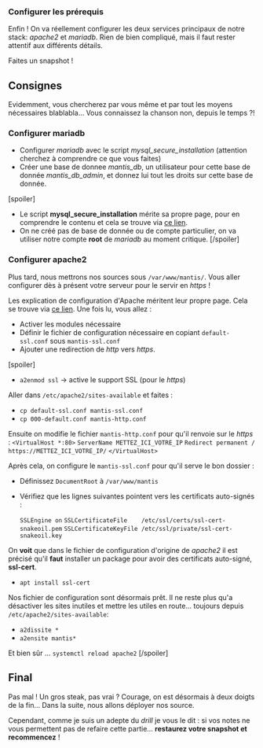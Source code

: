 ### Configurer les prérequis
Enfin ! On va réellement configurer les deux services principaux de notre stack: _apache2_ et _mariadb_. Rien de bien compliqué, mais il faut rester attentif aux différents détails.

<div class="astuce">Faites un snapshot !</div>

## Consignes
Evidemment, vous chercherez par vous même et par tout les moyens nécessaires blablabla... Vous connaissez la chanson non, depuis le temps ?!
### Configurer mariadb
 - Configurer _mariadb_ avec le script _mysql_secure_installation_ (attention cherchez à comprendre ce que vous faites)
 - Créer une base de donnee _mantis_db_, un utilisateur pour cette base de donnée _mantis_db_admin_, et donnez lui tout les droits sur cette base de donnée.

[spoiler]
 - Le script **mysql_secure_installation** mérite sa propre page, pour en comprendre le contenu et cela se trouve via [ce lien](https://tunkasina.github.io/CoursPereBoullard/#/./Appendices/App.01%20mysql_secure_installation.md).
 - On ne créé pas de base de donnée ou de compte particulier, on va utiliser notre compte **root** de _mariadb_ au moment critique.
[/spoiler]

### Configurer apache2
Plus tard, nous mettrons nos sources sous `/var/www/mantis/`. Vous aller configurer dès à présent votre serveur pour le servir en _https_ !

Les explication de configuration d'Apache méritent leur propre page. Cela se trouve via [ce lien](https://tunkasina.github.io/CoursPereBoullard/#/./Appendices/App.03%20Apache.md). Une fois lu, vous allez :
 - Activer les modules nécessaire
 - Définir le fichier de configuration nécessaire en copiant `default-ssl.conf` sous `mantis-ssl.conf`
 - Ajouter une redirection de _http_ vers _https_.

[spoiler]
 - `a2enmod ssl` → active le support SSL (pour le _https_)

Aller dans `/etc/apache2/sites-available` et faites :
 - `cp default-ssl.conf mantis-ssl.conf`
 - `cp 000-default.conf mantis-http.conf`

Ensuite on modifie le fichier `mantis-http.conf` pour qu'il renvoie sur le _https_ : 
	`<VirtualHost *:80>`
	`ServerName METTEZ_ICI_VOTRE_IP`
	`Redirect permanent / https://METTEZ_ICI_VOTRE_IP/`
	`</VirtualHost>`

Après cela, on configure le `mantis-ssl.conf` pour qu'il serve le bon dossier :
 - Définissez `DocumentRoot` à `/var/www/mantis`
 - Vérifiez que les lignes suivantes pointent vers les certificats auto-signés :

	`SSLEngine on`
	`SSLCertificateFile    /etc/ssl/certs/ssl-cert-snakeoil.pem`
	`SSLCertificateKeyFile /etc/ssl/private/ssl-cert-snakeoil.key`

On **voit** que dans le fichier de configuration d'origine de _apache2_ il est précisé qu'il **faut** installer un package pour avoir des certificats auto-signé, **ssl-cert**.
 - `apt install ssl-cert`

Nos fichier de configuration sont désormais prêt. Il ne reste plus qu'a désactiver les sites inutiles et mettre les utiles en route... toujours depuis `/etc/apache2/sites-available`:
 - `a2dissite *`
 - `a2ensite mantis*`

Et bien sûr ... `systemctl reload apache2`
[/spoiler]

## Final
Pas mal ! Un gros steak, pas vrai ? Courage, on est désormais à deux doigts de la fin… Dans la suite, nous allons déployer nos source.

Cependant, comme je suis un adepte du _drill_ je vous le dit : si vos notes ne vous permettent pas de refaire cette partie… **restaurez votre snapshot et recommencez** !